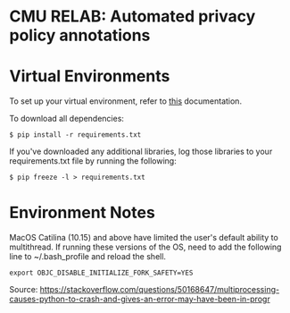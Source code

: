 # CMU RELAB: Automated privacy policy annotations

# Virtual Environments
To set up your virtual environment, refer to
[this](https://docs.python-guide.org/dev/virtualenvs/#lower-level-virtualenv)
documentation.


To download all dependencies:
```
$ pip install -r requirements.txt
```


If you've downloaded any additional libraries, log those libraries to your
requirements.txt file by running the following:
```
$ pip freeze -l > requirements.txt
```

# Environment Notes
MacOS Catilina (10.15) and above have limited the user's default ability
to multithread.  If running these versions of the OS, need to add the
following line to ~/.bash_profile and reload the shell.
```
export OBJC_DISABLE_INITIALIZE_FORK_SAFETY=YES
```
Source: https://stackoverflow.com/questions/50168647/multiprocessing-causes-python-to-crash-and-gives-an-error-may-have-been-in-progr
